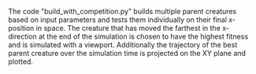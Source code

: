 The code "build_with_competition.py" builds multiple parent creatures based on input parameters and tests them individually on their final x-position in space. The creature that has moved the farthest in the x-direction at the end of the simulation is chosen to have the highest fitness and is simulated with a viewport. Additionally the trajectory of the best parent creature over the simulation time is projected on the XY plane and plotted.
